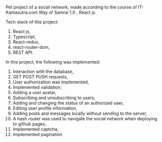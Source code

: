 Pet project of a social network, made according to the course of IT-Kamasutra.com Way of Samrai 1.0 , React js.

Tech stack of this project: 
1. React js, 
2. Typescript,
3. React-redux, 
4. react-router-dom, 
5. REST API. 

In this project, the following was implemented: 
1. Interaction with the database, 
2. GET POST PUSH requests, 
3. User authorization was implemented, 
4. Implemented validation, 
5. Adding a user avatar, 
6. Subscribing and unsubscribing to users, 
7. Adding and changing the status of an authorized user, 
8. Editing user profile information, 
9. Adding posts and messages locally without sending to the server, 
10. A hash router was used to navigate the social network when deploying to github pages,
11. Implemented captcha,
12. Implemented pagination